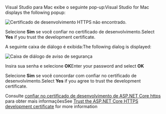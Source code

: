 <span data-ttu-id="af578-101">Visual Studio para Mac exibe o seguinte pop-up:</span><span class="sxs-lookup"><span data-stu-id="af578-101">Visual Studio for Mac displays the following popup:</span></span>

![Certificado de desenvolvimento HTTPS não encontrado.](~/getting-started/_static/trustCertMac.png)

<span data-ttu-id="af578-104">Selecione **Sim** se você confiar no certificado de desenvolvimento.</span><span class="sxs-lookup"><span data-stu-id="af578-104">Select **Yes** if you trust the development certificate.</span></span>

<span data-ttu-id="af578-105">A seguinte caixa de diálogo é exibida:</span><span class="sxs-lookup"><span data-stu-id="af578-105">The following dialog is displayed:</span></span>

![Caixa de diálogo de aviso de segurança](~/getting-started/_static/certMac.png)

<span data-ttu-id="af578-107">Insira sua senha e selecione **OK**</span><span class="sxs-lookup"><span data-stu-id="af578-107">Enter your password and select **OK**</span></span>

<span data-ttu-id="af578-108">Selecione **Sim** se você concordar com confiar no certificado de desenvolvimento.</span><span class="sxs-lookup"><span data-stu-id="af578-108">Select **Yes** if you agree to trust the development certificate.</span></span>

<span data-ttu-id="af578-109">Consulte [confiar no certificado de desenvolvimento de ASP.NET Core https](xref:security/enforcing-ssl#trust-the-aspnet-core-https-development-certificate-on-windows-and-macos) para obter mais informações</span><span class="sxs-lookup"><span data-stu-id="af578-109">See [Trust the ASP.NET Core HTTPS development certificate](xref:security/enforcing-ssl#trust-the-aspnet-core-https-development-certificate-on-windows-and-macos) for more information</span></span>